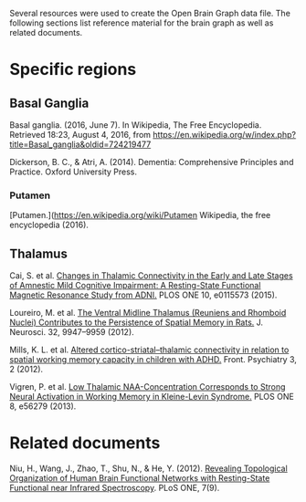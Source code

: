 Several resources were used to create the Open Brain Graph data file. The following sections list reference material for the brain graph as well as related documents.

# Specific regions
## Basal Ganglia
Basal ganglia. (2016, June 7). In Wikipedia, The Free Encyclopedia. Retrieved 18:23, August 4, 2016, from https://en.wikipedia.org/w/index.php?title=Basal_ganglia&oldid=724219477

Dickerson, B. C., & Atri, A. (2014). Dementia: Comprehensive Principles and Practice. Oxford University Press.

### Putamen
[Putamen.](https://en.wikipedia.org/wiki/Putamen Wikipedia, the free encyclopedia (2016).


## Thalamus
Cai, S. et al. [Changes in Thalamic Connectivity in the Early and Late Stages of Amnestic Mild Cognitive Impairment: A Resting-State Functional Magnetic Resonance Study from ADNI.](http://journals.plos.org/plosone/article?id=10.1371/journal.pone.0115573) PLOS ONE 10, e0115573 (2015).

Loureiro, M. et al. [The Ventral Midline Thalamus (Reuniens and Rhomboid Nuclei) Contributes to the Persistence of Spatial Memory in Rats.](http://www.jneurosci.org/content/32/29/9947.long) J. Neurosci. 32, 9947–9959 (2012).

Mills, K. L. et al. [Altered cortico-striatal–thalamic connectivity in relation to spatial working memory capacity in children with ADHD.](http://journal.frontiersin.org/article/10.3389/fpsyt.2012.00002/full) Front. Psychiatry 3, 2 (2012).

Vigren, P. et al. [Low Thalamic NAA-Concentration Corresponds to Strong Neural Activation in Working Memory in Kleine-Levin Syndrome.](http://journals.plos.org/plosone/article?id=10.1371/journal.pone.0056279) PLOS ONE 8, e56279 (2013).

# Related documents
Niu, H., Wang, J., Zhao, T., Shu, N., & He, Y. (2012). [Revealing Topological Organization of Human Brain Functional Networks with Resting-State Functional near Infrared Spectroscopy](http://journals.plos.org/plosone/article/asset?id=10.1371%2Fjournal.pone.0045771.PDF). PLoS ONE, 7(9).


